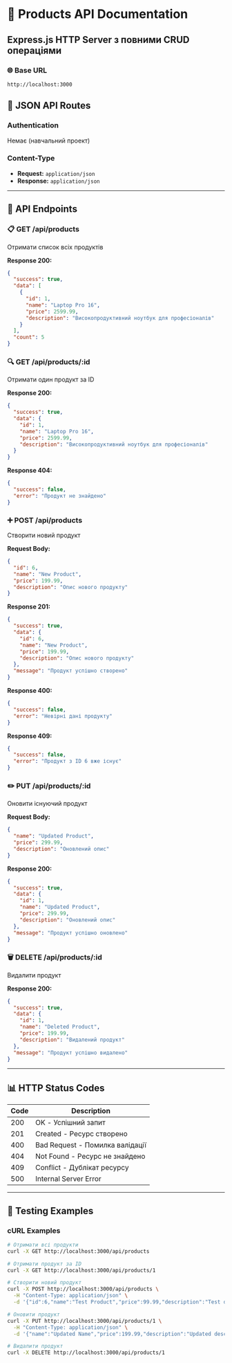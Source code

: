 # 🚀 Products API Documentation

## Express.js HTTP Server з повними CRUD операціями

### 🌐 Base URL

```
http://localhost:3000
```

## 📱 JSON API Routes

### Authentication

Немає (навчальний проект)

### Content-Type

- **Request:** `application/json`
- **Response:** `application/json`

---

## 🔗 API Endpoints

### 📋 GET /api/products

Отримати список всіх продуктів

**Response 200:**

```json
{
  "success": true,
  "data": [
    {
      "id": 1,
      "name": "Laptop Pro 16",
      "price": 2599.99,
      "description": "Високопродуктивний ноутбук для професіоналів"
    }
  ],
  "count": 5
}
```

### 🔍 GET /api/products/:id

Отримати один продукт за ID

**Response 200:**

```json
{
  "success": true,
  "data": {
    "id": 1,
    "name": "Laptop Pro 16",
    "price": 2599.99,
    "description": "Високопродуктивний ноутбук для професіоналів"
  }
}
```

**Response 404:**

```json
{
  "success": false,
  "error": "Продукт не знайдено"
}
```

### ➕ POST /api/products

Створити новий продукт

**Request Body:**

```json
{
  "id": 6,
  "name": "New Product",
  "price": 199.99,
  "description": "Опис нового продукту"
}
```

**Response 201:**

```json
{
  "success": true,
  "data": {
    "id": 6,
    "name": "New Product",
    "price": 199.99,
    "description": "Опис нового продукту"
  },
  "message": "Продукт успішно створено"
}
```

**Response 400:**

```json
{
  "success": false,
  "error": "Невірні дані продукту"
}
```

**Response 409:**

```json
{
  "success": false,
  "error": "Продукт з ID 6 вже існує"
}
```

### ✏️ PUT /api/products/:id

Оновити існуючий продукт

**Request Body:**

```json
{
  "name": "Updated Product",
  "price": 299.99,
  "description": "Оновлений опис"
}
```

**Response 200:**

```json
{
  "success": true,
  "data": {
    "id": 1,
    "name": "Updated Product",
    "price": 299.99,
    "description": "Оновлений опис"
  },
  "message": "Продукт успішно оновлено"
}
```

### 🗑️ DELETE /api/products/:id

Видалити продукт

**Response 200:**

```json
{
  "success": true,
  "data": {
    "id": 1,
    "name": "Deleted Product",
    "price": 199.99,
    "description": "Видалений продукт"
  },
  "message": "Продукт успішно видалено"
}
```

---

## 📊 HTTP Status Codes

| Code | Description                     |
| ---- | ------------------------------- |
| 200  | OK - Успішний запит             |
| 201  | Created - Ресурс створено       |
| 400  | Bad Request - Помилка валідації |
| 404  | Not Found - Ресурс не знайдено  |
| 409  | Conflict - Дублікат ресурсу     |
| 500  | Internal Server Error           |

---

## 🧪 Testing Examples

### cURL Examples

```bash
# Отримати всі продукти
curl -X GET http://localhost:3000/api/products

# Отримати продукт за ID
curl -X GET http://localhost:3000/api/products/1

# Створити новий продукт
curl -X POST http://localhost:3000/api/products \
  -H "Content-Type: application/json" \
  -d '{"id":6,"name":"Test Product","price":99.99,"description":"Test description"}'

# Оновити продукт
curl -X PUT http://localhost:3000/api/products/1 \
  -H "Content-Type: application/json" \
  -d '{"name":"Updated Name","price":199.99,"description":"Updated description"}'

# Видалити продукт
curl -X DELETE http://localhost:3000/api/products/1
```
